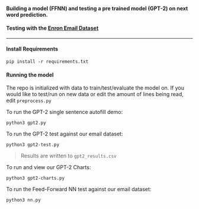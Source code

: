 #### Building a model (FFNN) and testing a pre trained model (GPT-2) on next word prediction.

#### Testing with the [Enron Email Dataset](https://www.kaggle.com/wcukierski/enron-email-dataset)

---

#### Install Requirements

```
pip install -r requirements.txt
```

#### Running the model

The repo is initialized with data to train/test/evaluate the model on.
If you would like to test/run on new data or edit the amount of lines being read, edit `preprocess.py`

To run the GPT-2 single sentence autofill demo:

```
python3 gpt2.py
```

To run the GPT-2 test against our email dataset:

```
python3 gpt2-test.py
```
> Results are written to `gpt2_results.csv`

To run and view our GPT-2 Charts:

```
python3 gpt2-charts.py
```

To run the Feed-Forward NN test against our email dataset:

```
python3 nn.py
```
